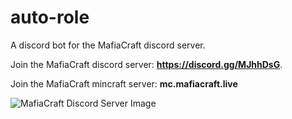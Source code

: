 # auto-role

A discord bot for the MafiaCraft discord server.

Join the MafiaCraft discord server: **<https://discord.gg/MJhhDsG>**.

Join the MafiaCraft mincraft server: **mc.mafiacraft.live**

![MafiaCraft Discord Server Image](https://cdn.discordapp.com/icons/723240131804397598/b198e7253c2e905c36202ea048d40088.png?size=512)
